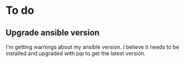 # To do

## Upgrade ansible version

I'm getting warnings about my ansible version. I believe it needs to be installed and upgraded with pip to get the latest version.
